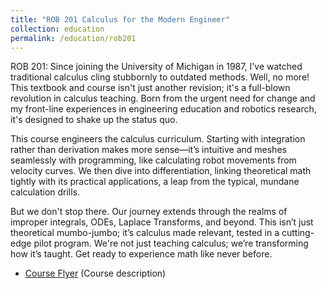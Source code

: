 ```yaml
---
title: "ROB 201 Calculus for the Modern Engineer"
collection: education
permalink: /education/rob201
---
```



ROB 201: Since joining the University of Michigan in 1987, I've watched traditional calculus cling stubbornly to outdated methods. Well, no more! This textbook and course isn't just another revision; it's a full-blown revolution in calculus teaching. Born from the urgent need for change and my front-line experiences in engineering education and robotics research, it's designed to shake up the status quo.

This course engineers the calculus curriculum. Starting with integration rather than derivation makes more sense—it’s intuitive and meshes seamlessly with programming, like calculating robot movements from velocity curves. We then dive into differentiation, linking theoretical math tightly with its practical applications, a leap from the typical, mundane calculation drills.

But we don't stop there. Our journey extends through the realms of improper integrals, ODEs, Laplace Transforms, and beyond. This isn’t just theoretical mumbo-jumbo; it’s calculus made relevant, tested in a cutting-edge pilot program. We're not just teaching calculus; we’re transforming how it’s taught. Get ready to experience math like never before.


 * [Course Flyer](https://docs.google.com/document/d/1Vuzk1reSarbPAewx2Y9NhxgN2j1hpUsGF4cgRjnGGfI/edit#heading=h.2vkf91415m8t) (Course description)

